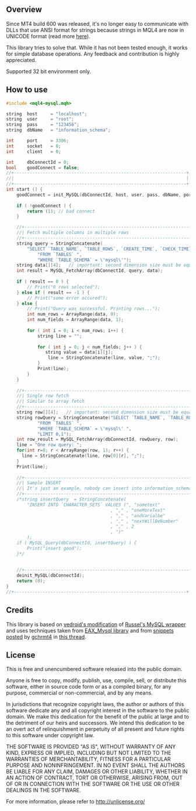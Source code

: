 Overview
--------

Since MT4 build 600 was released, it's no longer easy to communicate with DLLs
that use ANSI format for strings because strings in MQL4 are now in UNICODE
format (read more [here](http://forum.mql4.com/60555)).

This library tries to solve that. While it has not been tested enough, it works
for simple database operations. Any feedback and contribution is highly
appreciated.

Supported 32 bit environment only.

How to use
----------

```c
#include <mql4-mysql.mqh>

string  host     = "localhost";
string  user     = "root";
string  pass     = "123456";
string  dbName   = "information_schema";

int     port     = 3306;
int     socket   = 0;
int     client   = 0;

int     dbConnectId = 0;
bool    goodConnect = false;
//+------------------------------------------------------------------+
//|                                                                  |
//+------------------------------------------------------------------+
int start () {
    goodConnect = init_MySQL(dbConnectId, host, user, pass, dbName, port, socket, client);
    
    if ( !goodConnect ) {
        return (1); // bad connect
    }

    //+-------------------------------------------------------------------
    //| Fetch multiple columns in multiple rows
    //+-------------------------------------------------------------------    
    string query = StringConcatenate(
        "SELECT `TABLE_NAME`, `TABLE_ROWS`, `CREATE_TIME`, `CHECK_TIME` ",
            "FROM `TABLES` ",
            "WHERE `TABLE_SCHEMA` = \'mysql\'");
    string data[][4];   // important: second dimension size must be equal to the number of columns
    int result = MySQL_FetchArray(dbConnectId, query, data);
    
    if ( result == 0 ) {
        // Print("0 rows selected");
    } else if ( result == -1 ) {
        // Print("some error occured");
    } else {
        // Print("Query was successful. Printing rows...");
        int num_rows = ArrayRange(data, 0);
        int num_fields = ArrayRange(data, 1);
        
        for ( int i = 0; i < num_rows; i++) {
            string line = "";
            
            for ( int j = 0; j < num_fields; j++ ) {
               string value = data[i][j];
                line = StringConcatenate(line, value, ";");
            }
            Print(line);
        }
    }
    
    //+-------------------------------------------------------------------
    //| Single row fetch
    //| Similar to array fetch
    //+-------------------------------------------------------------------
    string row[][4];   // important: second dimension size must be equal to the number of columns
    string rowQuery = StringConcatenate("SELECT `TABLE_NAME`, `TABLE_ROWS`, `CREATE_TIME`, `CHECK_TIME` ",
            "FROM `TABLES` ",
            "WHERE `TABLE_SCHEMA` = \'mysql\' ",
            "LIMIT 0,1");
    int row_result = MySQL_FetchArray(dbConnectId, rowQuery, row);
    line = "One row query: ";
    for(int r=0; r < ArrayRange(row, 1); r++) {
      line = StringConcatenate(line, row[0][r], ";");
    }
    Print(line);
    
    //+-------------------------------------------------------------------
    //| Sample INSERT
    //| It's just an example, nobody can insert into information_schema.
    //+-------------------------------------------------------------------
    /*string insertQuery  = StringConcatenate(
        "INSERT INTO `CHARACTER_SETS` VALUES (", "sometext"
                                        , "," , "oneMoreText"
                                        , "," , "andVarialbe"
                                        , "," , "nextWillBeNumber"
                                        , "," , 2
                                        , ")"
        );
    if ( MySQL_Query(dbConnectId, insertQuery) ) {
        Print("insert good");
    }*/
    
    
    //+-------------------------------------------------------------------
    deinit_MySQL(dbConnectId);
    return (0);
}
//+------------------------------------------------------------------+
```

Credits
-------

This library is based on [vedroid's modification](http://codebase.mql4.com/8122)
of [Russel's MySQL wrapper](http://codebase.mql4.com/5040) and
uses techniques taken from [EAX_Mysql library](http://www.mql5.com/en/code/855)
and from [snippets](http://forum.mql4.com/60608#903608)
[posted](http://forum.mql4.com/60708#905036) by
[gchrmt4](http://www.mql4.com/users/gchrmt4) in
[this thread](http://forum.mql4.com/60708).

License
-------

This is free and unencumbered software released into the public domain.

Anyone is free to copy, modify, publish, use, compile, sell, or
distribute this software, either in source code form or as a compiled
binary, for any purpose, commercial or non-commercial, and by any
means.

In jurisdictions that recognize copyright laws, the author or authors
of this software dedicate any and all copyright interest in the
software to the public domain. We make this dedication for the benefit
of the public at large and to the detriment of our heirs and
successors. We intend this dedication to be an overt act of
relinquishment in perpetuity of all present and future rights to this
software under copyright law.

THE SOFTWARE IS PROVIDED "AS IS", WITHOUT WARRANTY OF ANY KIND,
EXPRESS OR IMPLIED, INCLUDING BUT NOT LIMITED TO THE WARRANTIES OF
MERCHANTABILITY, FITNESS FOR A PARTICULAR PURPOSE AND NONINFRINGEMENT.
IN NO EVENT SHALL THE AUTHORS BE LIABLE FOR ANY CLAIM, DAMAGES OR
OTHER LIABILITY, WHETHER IN AN ACTION OF CONTRACT, TORT OR OTHERWISE,
ARISING FROM, OUT OF OR IN CONNECTION WITH THE SOFTWARE OR THE USE OR
OTHER DEALINGS IN THE SOFTWARE.

For more information, please refer to [<http://unlicense.org/>](http://unlicense.org)
